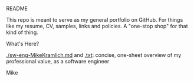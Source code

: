 README

This repo is meant to serve as my general portfolio on GitHub.
For things like my resume, CV, samples, links and policies.
A "one-stop shop" for that kind of thing.

What's Here?

[./sw-eng-MikeKramlich.md](./sw-eng-MikeKramlich.md) and [.txt](./sw-eng-MikeKramlich.txt):
    concise, one-sheet overview of my professional value, as a software engineer

Mike
